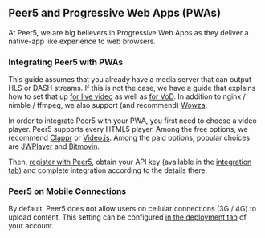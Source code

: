 ## Peer5 and Progressive Web Apps (PWAs)

At Peer5, we are big believers in Progressive Web Apps as they deliver a native-app like experience to web browsers.

### Integrating Peer5 with PWAs

This guide assumes that you already have a media server that can output HLS or DASH streams. If this is not the case, we have a guide that explains how to set that up [for live video](guides/setting-up-hls-live-streaming-server-using-nginx/) as well as [for VoD](guides/production-ready-hls-vod/). In addition to nginx / nimble / ffmpeg, we also support (and recommend) [Wowza](guides/how-to-optimize-wowza-server/).

In order to integrate Peer5 with your PWA, you first need to choose a video player. Peer5 supports every HTML5 player. Among the free options, we recommend [Clappr](players/clappr/) or [Video.js](players/videojs/). Among the paid options, popular choices are [JWPlayer](players/jwplayer-7/) and [Bitmovin](players/bitmovin/).

Then, [register with Peer5](https://app.peer5.com/register), obtain your API key (available in the [integration tab](https://app.peer5.com/integration)) and complete integration according to the details there.

### Peer5 on Mobile Connections

By default, Peer5 does not allow users on cellular connections (3G / 4G) to upload content. This setting can be configured [in the deployment tab](https://app.peer5.com/deployment) of your account.
